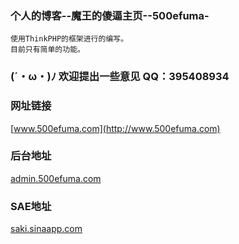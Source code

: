 ### 个人的博客--魔王的傻逼主页--500efuma-
	使用ThinkPHP的框架进行的编写。
	目前只有简单的功能。
	
### (´・ω・)ﾉ   欢迎提出一些意见  QQ：395408934

### 网址链接
[www.500efuma.com](http://www.500efuma.com)<br />

### 后台地址
[admin.500efuma.com](http://admin.500efuma.com)<br/>

### SAE地址
[saki.sinaapp.com](http://www.saki.sinaapp.com)<br />

